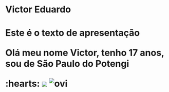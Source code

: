 <h1>Victor Eduardo<H1>
<p> Este é o texto de apresentação<p>
<p>Olá meu nome Victor, tenho 17 anos, sou de São Paulo do Potengi<p> :hearts:

 <img src="https://cdn.jsdelivr.net/gh/devicons/devicon@latest/icons/javascript/javascript-plain.svg" />
 <img src="https://github-readme-stats.vercel.app/api/top-langs?username=madushadhanushka&show_icons=true&locale=en&layout=compact&theme=chartreuse-dark" alt="ovi" />
 